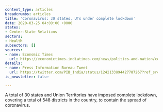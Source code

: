 ```yaml
---
content_type: articles
breadcrumbs: articles
title: 'Coronavirus: 30 states, UTs under complete lockdown'
date: 2020-03-25 04:00:00 +0000
states:
- Center-State Relations
sectors:
- Health
subsectors: []
sources:
- name: Economic Times
  url: https://economictimes.indiatimes.com/news/politics-and-nation/coronavirus30-states-uts-under-complete-lockdown/articleshow/74782477.cms?from=mdr
details:
- name: Press Information Bureau Tweet
  url: https://twitter.com/PIB_India/status/1242133894427787267?ref_src=twsrc%5Etfw%7Ctwcamp%5Eembeddedtimeline%7Ctwterm%5Eprofile%3APIB_India%7Ctwcon%5Etimelinechrome&ref_url=https%3A%2F%2Fpib.gov.in%2Findexd.aspx
is_newsletter: false

---
```

A total of 30 states and Union Territories have imposed complete lockdown, covering a total of 548 districts in the country, to contain the spread of coronavirus.
